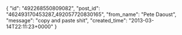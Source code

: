  {
   "id": "492268550809082",
   "post_id": "462493170453287_492057720830165",
   "from_name": "Pete Daoust",
   "message": "copy and paste shit",
   "created_time": "2013-03-14T22:11:23+0000"
 }
